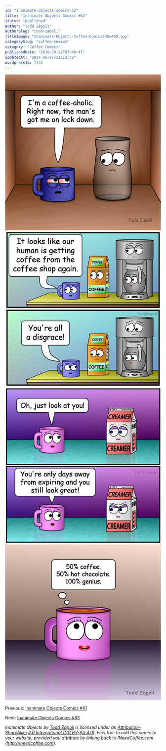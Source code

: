 ```yaml
---
id: "inanimate-objects-comics-62"
title: "Inanimate Objects Comics #62"
status: "published"
author: "Todd Zapoli"
authorSlug: "todd-zapoli"
titleImage: "Inanimate-Objects-Coffee-Comics640x400.jpg"
categorySlug: "coffee-comics"
category: "Coffee Comics"
publishedDate: "2016-09-27T07:49:47"
updatedAt: "2017-06-07T21:13:55"
wordpressId: 7493
---
```


![Coffee-aholic](201621-Coffee-aholic.jpg)  
![Disgrace](201622-disgrace-t.jpg)  
![Days Away](201623-Days-Away-t.jpg)  
![100% Genius](201624-100-Genius-t.jpg)

Previous: [Inanimate Objects Comics #61](/inanimate-objects-comics-61/)

Next: [Inanimate Objects Comics #63](/inanimate-objects-comics-63/)

*Inanimate Objects by [Todd Zapoli](/) is licensed under an [Attribution-ShareAlike 4.0 International (CC BY-SA 4.0)](https://creativecommons.org/licenses/by-sa/4.0/). Feel free to add this comic to your website, provided you attribute by linking back to INeedCoffee.com (http://ineedcoffee.com).*
